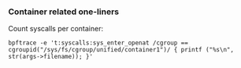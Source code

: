 ### Container related one-liners

Count syscalls per container:
```
bpftrace -e 't:syscalls:sys_enter_openat /cgroup == cgroupid("/sys/fs/cgroup/unified/container1")/ { printf ("%s\n", str(args->filename)); }'
```
